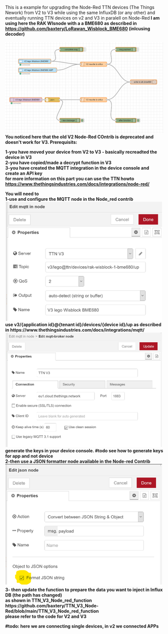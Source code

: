 This is a example for upgrading the Node-Red TTN devices (The Things Nework) from V2 to V3 while using the same InfluxDB (or any other) and eventually running TTN devices on v2 and V3 in paralell on Node-Red<b>
 I am using here the RAK WIsnode with a a BME680 as described in https://github.com/baxtery/LoRawan_Wisblock_BME680 (inlcusing decoder)
<br><br>
 <img src="images/Node-Red_v2_v3_ttn.png" alt="Upgrade TTN nodes from V2 to V3 on Node-Red"> 
 <br>
 You noticed here that the old V2 Node-Red COntrib is deprecated and doesn't work for V3.
 Prerequisits:<p>
1-you have moved your device from V2 to V3 - basically recreadted the device in V3<br>
2-you have copied/made a decrypt function in V3<br>
3-you have created the MQTT integration in the device console and create an API key <br>
 for more information on this part you can use the TTN howto https://www.thethingsindustries.com/docs/integrations/node-red/
 </p>
 <p>
 You will need to<br>1-use and configure the MQTT node in the Node_red contrib<br>
  <img src="images/create_mqtt_broker_ttn_v3_up.png" alt="Configure the TTN MQTT Broker" width="500"><br>
  use v3/{application id}@{tenant id}/devices/{device id}/up as described in https://www.thethingsindustries.com/docs/integrations/mqtt/<br>
  <img src="images/create_mqtt_broker_api_keys.png" alt="Configure the API Keys for you Device" width="500"><br>
  generate the keys in your device console. #todo see how to generate keys for app and not device<br>
  2-then use a JSON formatter node available in the Node-red Contrib<br>
   <img src="images/Json_node.png" alt="Parse MQTT into JSON" width="500"><br>
 3- then update the function to prepare the data you want to inject in Influx DB (the path has changed)<br>
  as shown in TTN_V3_Node_red_function https://github.com/baxtery/TTN_V3_Node-Red/blob/main/TTN_V3_Node_red_function<br>
 please refer to the code for V2 and V3</p>
 #todo: here we are connecting single devices, in v2 we connected APPs
